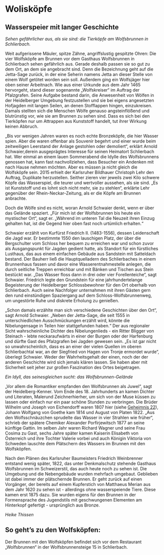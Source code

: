 # Wolisköpfe

## Wasserspeier mit langer Geschichte

*Sehen gefährlicher aus, als sie sind: die Tierköpfe am Wolfsbrunnen in Schlierbach.*

Weit aufgerissene Mäuler, spitze Zähne, angriffslustig gespitzte Ohren: Die vier Wolfsköpfe am Brunnen vor dem Gasthaus Wolfsbrunnen in Schlierbach sehen gefährlich aus. Gerade deshalb passen sie so gut zu dem Ort, an dem sie angebracht sind. Denn die Bezeichnung geht auf die Jetta-Sage zurück, in der eine Seherin namens Jetta an dieser Stelle von einem Wolf getötet worden sein soll. Außerdem ging ein Wolfsjäger hier oben seiner Arbeitnach. Wie aus einer Urkunde aus dem Jahr 1465 hervorgeht, stand dieser sogenannte „Wolfskreiser“ im Auftrag der Pfalzgrafen. Seine Aufgabe bestand darin, die Anwesenheit von Wölfen in der Heidelberger Umgebung festzustellen und sie bei eigens angesetzten Hofjagden mit langen Seilen, an denen Stofflappen hingen, einzukreisen. Damals stellten sich die Menschen Wölfe genauso angsteinflößend und blutrünstig vor, wie  sie am Brunnen zu sehen sind. Dass es sich bei den Tierköpfen nur um Attrappen aus Kunststoff handelt, tut ihrer Wirkung keinen Abbruch.

„Bis vor wenigen Jahren waren es noch echte Bronzeköpfe, die hier Wasser spien. Aber die waren offenbar als Souvenir begehrt und einer wurde beim zeitweiligen Leerstand der Anlage gestohlen oder demoliert“, erklärt Arnold Schwaier,derein ausgeprägtes Interesse für seinen Heimatort Schlierbach hat. Wer einmal an einem lauen Sommerabend die Idylle des Wolfsbrunnens genossen hat, kann fast nachvollziehen, dass Besucher ein Andenken mit nach Hause nehmen möchten. Aber es müssen ja nicht gleich die Wolfsköpfe sein. 2015 erhielt der Karlsruher Bildhauer Christoph Lehr den Auftrag, Duplikate herzustellen. Seither zieren vier jeweils zwei Kilo schwere Köpfe das Wasserspiel, die teurer und wertvoller aussehen, als sie sind. „Es ist Kunststoff und es lohnt sich nicht mehr, sie zu stehlen“, erklärte Lehr gegenüber der Rhein-Neckar-Zeitung, als er die Köpfe am Brunnen anbrachte. 

Doch die Wölfe sind es nicht, woran Arnold Schwaier denkt, wenn er über das Gelände spaziert. „Für mich ist der Wolfsbrunnen bis heute ein mystischer Ort“, sagt er. „Während im unteren Tal die Neuzeit ihren Einzug gehalten hat, ist die Gegend hier oben fast noch urtümlich erhalten.“

Schwaier erzählt von Kurfürst Friedrich II. (1483-1556), dessen Leidenschaft die Jagd war. Er bestimmte 1550 den lauschigen Platz, der über die Bergschulter vom Schloss her bequem zu erreichen war und schon zuvor als Ausgangspunkt für Jagden gedient hatte, als Standort für ein fürstliches Lusthaus, das aus einem einfachen Gebäude aus Sandstein mit Satteldach bestand. Der Bauherr ließ die Hauptquelladern des Schlierbaches in einem Brunnenhaus fassen und davor eine Wasserentnahmestelle anlegen, die durch seitliche Treppen erreichbar und mit Bänken und Tischen aus Stein bestückt war. „Das Wasser floss dann in drei oder vier Forellenteiche“, sagt Schwaier. Friedrich legte den Grundstein für eine jahrhundertelange Begeisterung der Heidelberger Schlossbewohner für den Ort oberhalb von Schlierbach. Auch seine Nachfolger unternahmen mit ihren Gästen gern den rund einstündigen Spaziergang auf dem Schloss-Wolfsbrunnenweg, um ungestörte Ruhe und diskrete Erholung zu genießen.

„Schon damals erzählte man sich verschiedene Geschichten über den Ort“, sagt Arnold Schwaier. „Neben der Jetta-Sage, die seit 1555 in unterschiedlichen Ausschmückungen erzählt wird, könnte die Nibelungensage in Teilen hier stattgefunden haben.“ Der aus regionaler Sicht wahrscheinliche Dichter des Nibelungenlieds - ein Ritter Bligger von Steinach - lebte neckaraufwärts in einer der Burgen oder der Harfenburg und dürfte Gast des Pfalzgrafen bei Jagden gewesen sein. „Es ist gar nicht so unwahrscheinlich, dass es an einer der vielen Quellen im oberen Schlierbachtal war, an der Siegfried von Hagen von Tronje ermordet wurde“, überlegt Schwaier. Weder der Wahrheitsgehalt der einen, noch der der anderen Geschichte wird sich jemals klären lassen. Sie haben aber mit Sicherheit seit jeher zur großen Faszination des Ortes beigetragen.

*Ein Idyll, das seinesgleichen sucht: das Wolfsbrunnen-Gelände*

„Vor allem die Romantiker empfanden den Wolfsbrunnen als Juwel“, sagt der Heidelberg-Kenner. Vom Ende des 18. Jahrhunderts an kamen Dichter und Literaten, Malerund Zeichnerhierher, um sich von der Muse küssen zu lassen oder einfach nur ein paar schöne Stunden zu verbringen. Die Brüder Wilhelm und Joseph von Eichendorff waren 1807 hier (siehe [Geheimnis 22](./brunneninschrift.md)), Johann Wolfgang von Goethe kam 1814 und August von Platen 1822. „Aus den Wolfsschnäuzchen sprudelte das Wasser in vier Strahlen wie früher“, schrieb der spätere Chemiker Alexander Porfirjewitsch 1877 an seine künftige Gattin. Im selben Jahr waren Richard Wagner und seine Frau Cosima zu Gast, sechs Jahre später kamen Kaiserin Elisabeth von Österreich und ihre Tochter Valerie vorbei und auch Königin Viktoria von Schweden lauschte dem Plätschern des Wassers im Brunnen mit den Wolfsköpfen. 

Nach den Plänen des Karlsruher Baumeisters Friedrich Weinbrenner entstand wenig später, 1822, das unter Denkmalschutz stehende Gasthaus Wolfsbrunnen im Schweizerstil, das auch heute noch zu sehen ist. Die Umgebung und die Nebengebäude wurden mehrfach umgebaut. Geblieben ist dabei immer der plätschernde Brunnen. Er geht zurück auf einen Vorgänger, der bereits auf einem Kupferstich von Matthaeus Merian aus dem Jahr 1620 zu sehen ist - allerdings ohne wasserspeiende Tiere. Diese kamen erst 1875 dazu. Sie wurden eigens für den Brunnen in der Formensprache des Jugendstils mit geschwungenen Elementen am Hinterkopf gefertigt - ursprünglich aus Bronze.

*Heike Thissen*

## So geht’s zu den Wolfsköpfen:

Der Brunnen mit den Wolfsköpfen befindet sich vor dem Restaurant „Wolfsbrunnen“ in der Wolfsbrunnensteige 15 in Schlierbach. 
